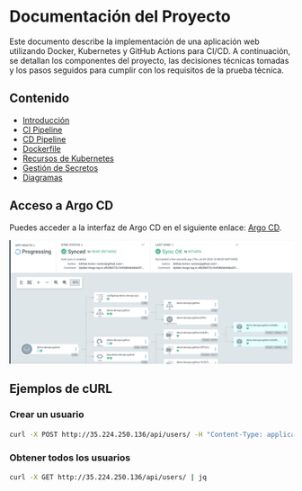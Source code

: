 # Documentación del Proyecto

Este documento describe la implementación de una aplicación web utilizando Docker, Kubernetes y GitHub Actions para CI/CD. A continuación, se detallan los componentes del proyecto, las decisiones técnicas tomadas y los pasos seguidos para cumplir con los requisitos de la prueba técnica.

## Contenido
- [Introducción](#introducción)
- [CI Pipeline](ci_pipeline.md)
- [CD Pipeline](cd_pipeline.md)
- [Dockerfile](docker.md)
- [Recursos de Kubernetes](kubernetes_resources.md)
- [Gestión de Secretos](secrets_management.md)
- [Diagramas](diagrams.md)


## Acceso a Argo CD
Puedes acceder a la interfaz de Argo CD en el siguiente enlace: [Argo CD](https://34.30.114.5/argocd).

![Argo CD Sync Status](./argocd_sync_status.jpg)

## Ejemplos de cURL

### Crear un usuario
```bash
curl -X POST http://35.224.250.136/api/users/ -H "Content-Type: application/json" -d '{"dni": "12345678", "name": "John Doe"}'
```
### Obtener todos los usuarios
```bash
curl -X GET http://35.224.250.136/api/users/ | jq
```